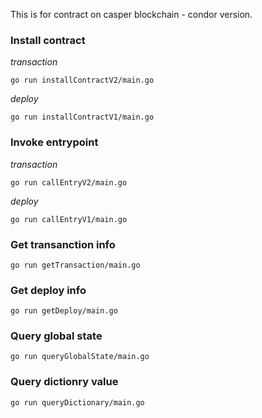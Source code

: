 This is for contract on casper blockchain - condor version.

### Install contract 

*transaction*

```
go run installContractV2/main.go
```

*deploy*

```
go run installContractV1/main.go
```

### Invoke entrypoint

*transaction*

```
go run callEntryV2/main.go
```

*deploy*

```
go run callEntryV1/main.go
```

### Get transanction info

```
go run getTransaction/main.go
```

### Get deploy info

```
go run getDeploy/main.go
```

### Query global state

```
go run queryGlobalState/main.go
```

### Query dictionry value

```
go run queryDictionary/main.go
```